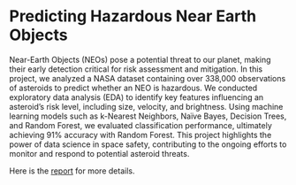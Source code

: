# Predicting Hazardous Near Earth Objects

Near-Earth Objects (NEOs) pose a potential threat to our planet, making their early detection critical for risk assessment and mitigation. 
In this project, we analyzed a NASA dataset containing over 338,000 observations of asteroids to predict whether an NEO is hazardous. 
We conducted exploratory data analysis (EDA) to identify key features influencing an asteroid’s risk level, including size, velocity, and brightness. 
Using machine learning models such as k-Nearest Neighbors, Naïve Bayes, Decision Trees, and Random Forest, we evaluated classification performance, ultimately achieving 91% accuracy with Random Forest. 
This project highlights the power of data science in space safety, contributing to the ongoing efforts to monitor and respond to potential asteroid threats.

Here is the [report](https://github.com/TartFroYo/Predicting-Hazardous-Near-Earth-Objects/blob/main/Project_Arora_Currea_Gopi_Li_Zapater.pdf) for more details.
